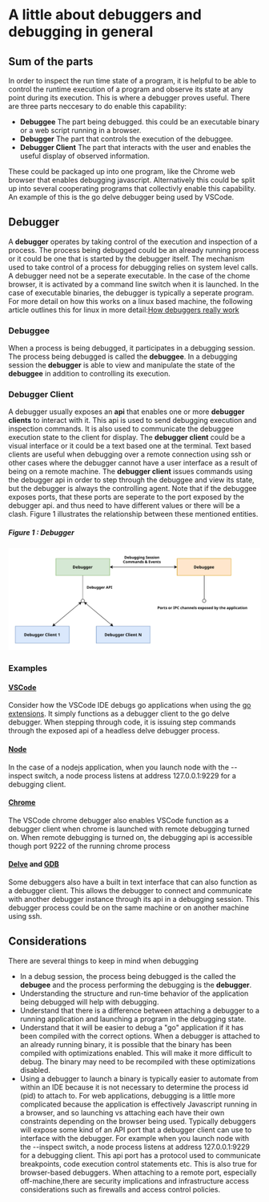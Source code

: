 # A little about debuggers and debugging in general

## Sum of the parts

In order to inspect the run time state of a program, it is helpful to be able to control the runtime execution of a program and observe its state at any point during its execution. This is where a debugger proves useful. There are three parts neccesary to do enable this capability:
  - **Debuggee**
  The part being debugged. this could be an executable binary or a web script running in a browser.
  - **Debugger**
  The part that controls the execution of the debuggee.
  - **Debugger Client**
  The part that interacts with the user and enables the useful display of observed information.

These could be packaged up into one program, like the Chrome web browser that enables debugging javascript. Alternatively this could be split up into several cooperating programs that collectivly enable this capability. An example of this is the go delve debugger being used by VSCode.

## Debugger

A **debugger** operates by taking control of the execution and inspection of a process. The process being debugged could be an already running process or it could be one that is started by the debugger itself. The mechanism used to take control of a process for debugging relies on system level calls.
A debugger need not be a seperate executable. In the case of the chome browser, it is activated by a command line switch when it is launched. In the case of executable binaries, the debugger is typically a seperate program.
For more detail on how this works on a linux based machine, the following article outlines this for linux in more detail:[How debuggers really work](https://opensource.com/article/18/1/how-debuggers-really-work)

### Debuggee

When a process is being debugged, it participates in a debugging session. The process being debugged is called the **debuggee**. In a debugging session the **debugger** is able to view and manipulate the state of the **debuggee** in addition to controlling its execution.

### Debugger Client

A debugger usually exposes an **api** that enables one or more **debugger clients** to interact with it. This api is used to send debugging execution and inspection commands. It is also used to communicate the debuggee execution state to the client for display. The **debugger client** could be a visual interface or it could be a text based one at the terminal. Text based clients are useful when debugging over a remote connection using ssh or other cases where the debugger cannot have a user interface as a result of being on a remote machine. The **debugger client** issues commands using the debugger api in order to step through the debuggee and view its state, but the debugger is always the controlling agent. Note that if the debuggee exposes ports, that these ports are seperate to the port exposed by the debugger api. and thus need to have different values or there will be a clash.
Figure 1 illustrates the relationship between these mentioned entities.

##### Figure 1 : Debugger
![Debugger Interactions](images/debugger.svg "Figure 1")

### Examples
#### [VSCode](https://code.visualstudio.com/docs/editor/debugging) 
Consider how the VSCode IDE debugs go applications when using the [go extensions](https://marketplace.visualstudio.com/items?itemName=golang.Go). It simply functions as a debugger client to the go delve debugger. When stepping through code, it is issuing step commands through the exposed api of a headless delve debugger process.
#### [Node](https://nodejs.org/en/docs/guides/debugging-getting-started/)
In the case of a nodejs application, when you launch node with the --inspect switch, a node process listens at address 127.0.0.1:9229 for a debugging client.
#### [Chrome](https://marketplace.visualstudio.com/items?itemName=msjsdiag.debugger-for-chrome)
The VSCode chrome debugger also enables VSCode function as a debugger client when chrome is launched with remote debugging turned on. When remote debugging is turned on, the debugging api is accessible though port 9222 of the running chrome process

#### [Delve](https://github.com/go-delve/delve) and [GDB](https://www.gnu.org/software/gdb/)
Some debuggers also have a built in text interface that can also function as a debugger client. This allows the debugger to connect and communicate with another debugger instance through its api in a debugging session. This debugger process could be on the same machine or on another machine using ssh. 




## Considerations

There are several things to keep in mind when debugging

- In a debug session, the process being debugged is the called the **debugee** and the process performing the debugging is the **debugger**.
- Understanding the structure and run-time behavior of the application being debugged will help with debugging.
- Understand that there is a difference between attaching a debugger to a running application and launching a program in the debugging state. 
- Understand that it will be easier to debug a "go" application if it has been compiled with the correct options. When a debugger is attached to an already running binary, it is possible that the binary has been compiled with optimizations enabled. This will make it more difficult to debug. The binary may need to be recompiled with these optimizations disabled. 
- Using a debugger to launch a binary is typically easier to automate from within an IDE because it is not necessary to determine the process id (pid) to attach to.  For web applications, debugging is a little more complicated because the application is effectively Javascript running in a browser, and so launching vs attaching each have their own constraints depending on the browser being used. Typically debuggers will expose some kind of an API port that a debugger client can use to interface with the debugger. For example when you launch node with the --inspect switch, a node process listens at address 127.0.0.1:9229 for a debugging client. This api port has a protocol used to communicate breakpoints, code execution control statements etc. This is also true for browser-based debuggers. When attaching to a remote port, especially off-machine,there are security implications and infrastructure access considerations such as firewalls and access control policies.





